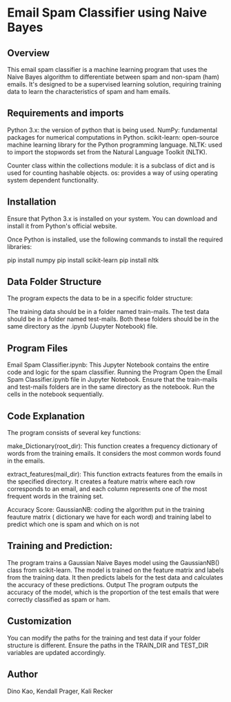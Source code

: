 # Email Spam Classifier using Naive Bayes
## Overview
This email spam classifier is a machine learning program that uses the Naive Bayes algorithm to differentiate between spam and non-spam (ham) emails. It's designed to be a supervised learning solution, requiring training data to learn the characteristics of spam and ham emails. 

## Requirements and imports
Python 3.x: the version of python that is being used.
NumPy: fundamental packages for numerical computations in Python.
scikit-learn: open-source machine learning library for the Python programming language.
NLTK: used to import the stopwords set from the Natural Language Toolkit (NLTK).

Counter class within the collections module: it is a subclass of dict and is used for counting hashable objects.
os: provides a way of using operating system dependent functionality.

## Installation
Ensure that Python 3.x is installed on your system. You can download and install it from Python's official website.

Once Python is installed, use the following commands to install the required libraries:

pip install numpy
pip install scikit-learn
pip install nltk

## Data Folder Structure
The program expects the data to be in a specific folder structure:

The training data should be in a folder named train-mails.
The test data should be in a folder named test-mails.
Both these folders should be in the same directory as the .ipynb (Jupyter Notebook) file.

## Program Files
Email Spam Classifier.ipynb: This Jupyter Notebook contains the entire code and logic for the spam classifier.
Running the Program
Open the Email Spam Classifier.ipynb file in Jupyter Notebook.
Ensure that the train-mails and test-mails folders are in the same directory as the notebook.
Run the cells in the notebook sequentially.

## Code Explanation
The program consists of several key functions:

make_Dictionary(root_dir): This function creates a frequency dictionary of words from the training emails. It considers the most common words found in the emails.

extract_features(mail_dir): This function extracts features from the emails in the specified directory. It creates a feature matrix where each row corresponds to an email, and each column represents one of the most frequent words in the training set.

Accuracy Score:
GaussianNB: coding the algorithm
put in the training feauture matrix ( dictionary we have for each word) and training label to predict which one is spam and which on is not

## Training and Prediction:

The program trains a Gaussian Naive Bayes model using the GaussianNB() class from scikit-learn.
The model is trained on the feature matrix and labels from the training data.
It then predicts labels for the test data and calculates the accuracy of these predictions.
Output
The program outputs the accuracy of the model, which is the proportion of the test emails that were correctly classified as spam or ham.

## Customization
You can modify the paths for the training and test data if your folder structure is different. Ensure the paths in the TRAIN_DIR and TEST_DIR variables are updated accordingly.

## Author
Dino Kao, Kendall Prager, Kali Recker

